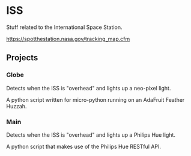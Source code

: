 # ISS
Stuff related to the International Space Station.

https://spotthestation.nasa.gov/tracking_map.cfm

## Projects

### Globe
Detects when the ISS is "overhead" and lights up a neo-pixel light.

A python script written for micro-python running on an AdaFruit Feather Huzzah.

### Main
Detects when the ISS is "overhead" and lights up a Philips Hue light.

A python script that makes use of the Philips Hue RESTful API.
